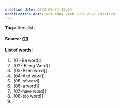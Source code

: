 ```yaml
---
creation date: 2023-06-24 19:04
modification date: Saturday 24th June 2023 19:04:23
---
```


**Tags:** #english 

#### Source: [GN](https://gonaturalenglish.com/1000-most-common-words-in-the-english-language/)

#### List of words:

1. [[01-Be word]]
2. [[02- Being Word]]
3. [[03-Been word]]
4. [[04-And word]]
5. [[05-of word]]
6. [[06-a word]]
7. [[07-have word]]
8. [[08-too word]]
9. 